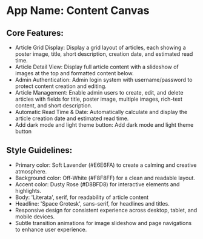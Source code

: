 # **App Name**: Content Canvas

## Core Features:

- Article Grid Display: Display a grid layout of articles, each showing a poster image, title, short description, creation date, and estimated read time.
- Article Detail View: Display full article content with a slideshow of images at the top and formatted content below.
- Admin Authentication: Admin login system with username/password to protect content creation and editing.
- Article Management: Enable admin users to create, edit, and delete articles with fields for title, poster image, multiple images, rich-text content, and short description.
- Automatic Read Time & Date: Automatically calculate and display the article creation date and estimated read time.
- Add dark mode and light theme button: Add dark mode and light theme button

## Style Guidelines:

- Primary color: Soft Lavender (#E6E6FA) to create a calming and creative atmosphere.
- Background color: Off-White (#F8F8FF) for a clean and readable layout.
- Accent color: Dusty Rose (#D8BFD8) for interactive elements and highlights.
- Body: 'Literata', serif, for readability of article content
- Headline: 'Space Grotesk', sans-serif, for headlines and titles.
- Responsive design for consistent experience across desktop, tablet, and mobile devices.
- Subtle transition animations for image slideshow and page navigations to enhance user experience.